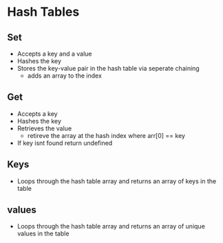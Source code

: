 # Hash Tables

## Set

- Accepts a key and a value
- Hashes the key
- Stores the key-value pair in the hash table via seperate chaining
  - adds an array to the index

## Get

- Accepts a key
- Hashes the key
- Retrieves the value
  - retireve the array at the hash index where arr[0] == key
- If key isnt found return undefined

## Keys

- Loops through the hash table array and returns an array of keys in the table

## values

- Loops through the hash table array and returns an array of unique values in the table
